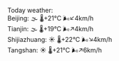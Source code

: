 Today weather:  
Beijing: 🌫  🌡️+21°C 🌬️↙4km/h  
Tianjin: 🌫  🌡️+19°C 🌬️↗4km/h  
Shijiazhuang: ☀️   🌡️+22°C 🌬️↘4km/h  
Tangshan: ☀️   🌡️+21°C 🌬️↗6km/h  
